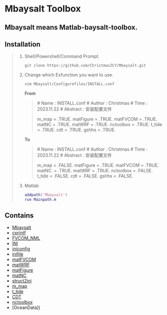 # Mbaysalt Toolbox

## Mbaysalt means Matlab-baysalt-toolbox.

## Installation

> 1. Shell/Powershell/Command Prompt.
>
>    ```shell
>    git clone https://github.com/ChristmasZCY/Mbaysalt.git
>    ```
> 2. Change which Exfunction you want to use.
>
>    ```shell
>    vim Mbaysalt/Configurefiles/INSTALL.conf
>    ```
>
>    **From**
>
>    > \# Name     : INSTALL.conf 
>    > \# Author   : Christmas 
>    > \# Time     : 2023.11.22 
>    > \# Abstract : 安装配置文件
>    >
>    > m_map     = .TRUE. 
>    > matFigure = .TRUE. 
>    > matFVCOM  = .TRUE. 
>    > matNC     = .TRUE. 
>    > matWRF    = .TRUE. 
>    > nctoolbox = .TRUE. 
>    > t_tide    = .TRUE. 
>    > cdt       = .TRUE. 
>    > gshhs     = .TRUE.
>    >
>
>    **To**
>
>    > \# Name     : INSTALL.conf 
>    > \# Author   : Christmas 
>    > \# Time     : 2023.11.22 
>    > \# Abstract : 安装配置文件
>    >
>    > m_map     = .FALSE. 
>    > matFigure = .TRUE. 
>    > matFVCOM  = .TRUE. 
>    > matNC.    = .TRUE. 
>    > matWRF    = .TRUE. 
>    > nctoolbox = .FALSE. 
>    > t_tide    = .FALSE. 
>    > cdt       = .FALSE. 
>    > gshhs     = .FALSE.
>    >
> 3. Matlab
>
>    ```matlab
>    addpath('Mbaysalt')
>    run Mainpath.m
>    ```

## Contains

* [Mbaysalt](https://github.com/ChristmasZCY/Mbaysalt)
* [cprintf](https://www.mathworks.com/matlabcentral/fileexchange/24093-cprintf-display-formatted-colored-text-in-the-command-window)
* [FVCOM_NML](https://github.com/SiqiLiOcean/FVCOM_NML)
* [INI](https://ww2.mathworks.cn/matlabcentral/fileexchange/55766-ini)
* [iniconfig](https://ww2.mathworks.cn/matlabcentral/fileexchange/24992-ini-config)
* [inifile](https://ww2.mathworks.cn/matlabcentral/fileexchange/2976-inifile)
* [matFVCOM](https://github.com/SiqiLiOcean/matFVCOM)
* [matWRF](https://github.com/SiqiLiOcean/matWRF)
* [matFigure](https://github.com/SiqiLiOcean/matFigure)
* [matNC](https://github.com/SiqiLiOcean/matNC)
* [struct2ini](https://ww2.mathworks.cn/matlabcentral/fileexchange/22079-struct2ini)
* [m_map](https://www.eoas.ubc.ca/~rich/map.html)
* [t_tide](https://www.eoas.ubc.ca/~rich/#T_Tide)
* [CDT](https://github.com/chadagreene/CDT)
* [nctoolbox](https://github.com/nctoolbox/nctoolbox)
* [OceanData](
